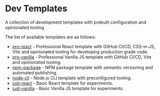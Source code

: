 # Dev Templates

A collection of development templates with prebuilt configuration and opinionated tooling. 

The list of available templates are as follows:

- [pro-react](https://github.com/FatehAK/dev-templates/blob/main/templates/pro-react) - Professional React template with GitHub CI/CD, CSS-in-JS, Vite and opinionated tooling for developing production grade code.
- [pro-vanilla](https://github.com/FatehAK/dev-templates/blob/main/templates/pro-vanilla) - Professional Vanilla JS template with GitHub CI/CD, Vite and opinionated tooling.
- [npm-package](https://github.com/FatehAK/dev-templates/blob/main/templates/npm-package) - NPM package template with semantic versioning and automated publishing.
- [node-cli](https://github.com/FatehAK/dev-templates/blob/main/templates/node-cli) - Node.js CLI template with preconfigured tooling.
- [just-react](https://github.com/FatehAK/dev-templates/blob/main/templates/just-react) - Basic React template for experiments.
- [just-vanilla](https://github.com/FatehAK/dev-templates/blob/main/templates/just-vanilla) - Basic Vanilla JS template for experiments.
